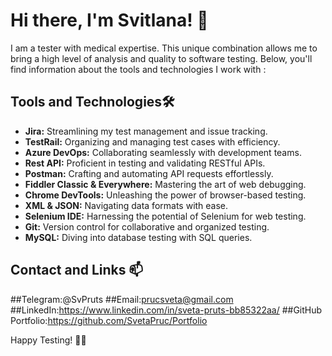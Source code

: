 # Hi there, I'm Svitlana! 👋

I am a tester with medical expertise. This unique combination allows me to bring a high level of analysis and quality to software testing. Below, you'll find information about the tools and technologies I work with :

## Tools and Technologies🛠️

- **Jira:** Streamlining my test management and issue tracking.
- **TestRail:** Organizing and managing test cases with efficiency.
- **Azure DevOps:** Collaborating seamlessly with development teams.
- **Rest API:** Proficient in testing and validating RESTful APIs.
- **Postman:** Crafting and automating API requests effortlessly.
- **Fiddler Classic & Everywhere:** Mastering the art of web debugging.
- **Chrome DevTools:** Unleashing the power of browser-based testing.
- **XML & JSON:** Navigating data formats with ease.
- **Selenium IDE:** Harnessing the potential of Selenium for web testing.
- **Git:** Version control for collaborative and organized testing.
- **MySQL:** Diving into database testing with SQL queries.


## Contact and Links 📫
##Telegram:@SvPruts
##Email:prucsveta@gmail.com
##LinkedIn:https://www.linkedin.com/in/sveta-pruts-bb85322aa/
##GitHub Portfolio:https://github.com/SvetaPruc/Portfolio

Happy Testing! 🧪✨
